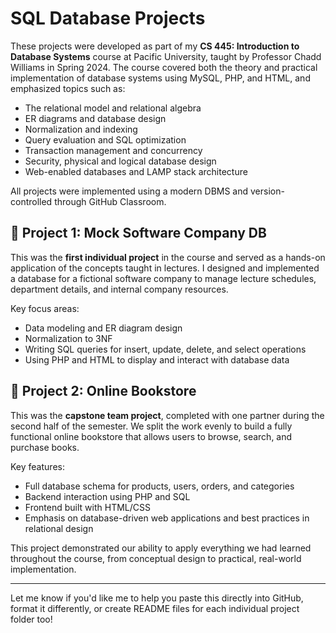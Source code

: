 # SQL Database Projects

These projects were developed as part of my **CS 445: Introduction to Database Systems** course at Pacific University, taught by Professor Chadd Williams in Spring 2024. The course covered both the theory and practical implementation of database systems using MySQL, PHP, and HTML, and emphasized topics such as:

- The relational model and relational algebra
- ER diagrams and database design
- Normalization and indexing
- Query evaluation and SQL optimization
- Transaction management and concurrency
- Security, physical and logical database design
- Web-enabled databases and LAMP stack architecture

All projects were implemented using a modern DBMS and version-controlled through GitHub Classroom.

## 📂 Project 1: Mock Software Company DB

This was the **first individual project** in the course and served as a hands-on application of the concepts taught in lectures. I designed and implemented a database for a fictional software company to manage lecture schedules, department details, and internal company resources.

Key focus areas:
- Data modeling and ER diagram design
- Normalization to 3NF
- Writing SQL queries for insert, update, delete, and select operations
- Using PHP and HTML to display and interact with database data

## 📂 Project 2: Online Bookstore

This was the **capstone team project**, completed with one partner during the second half of the semester. We split the work evenly to build a fully functional online bookstore that allows users to browse, search, and purchase books.

Key features:
- Full database schema for products, users, orders, and categories
- Backend interaction using PHP and SQL
- Frontend built with HTML/CSS
- Emphasis on database-driven web applications and best practices in relational design

This project demonstrated our ability to apply everything we had learned throughout the course, from conceptual design to practical, real-world implementation.

---

Let me know if you'd like me to help you paste this directly into GitHub, format it differently, or create README files for each individual project folder too!
